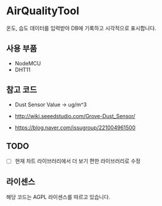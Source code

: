 # AirQualityTool
온도, 습도 데이터를 입력받아 DB에 기록하고 시각적으로 표시합니다.

## 사용 부품

- NodeMCU
- DHT11

## 참고 코드

- Dust Sensor Value -> ug/m^3

- http://wiki.seeedstudio.com/Grove-Dust_Sensor/
- https://blog.naver.com/issugroup/221004961500 

## TODO
- [ ] 현재 차트 라이브러리에서 더 보기 편한 라이브러리로 수정


## 라이센스
해당 코드는 AGPL 라이센스를 따르고 있습니다.

